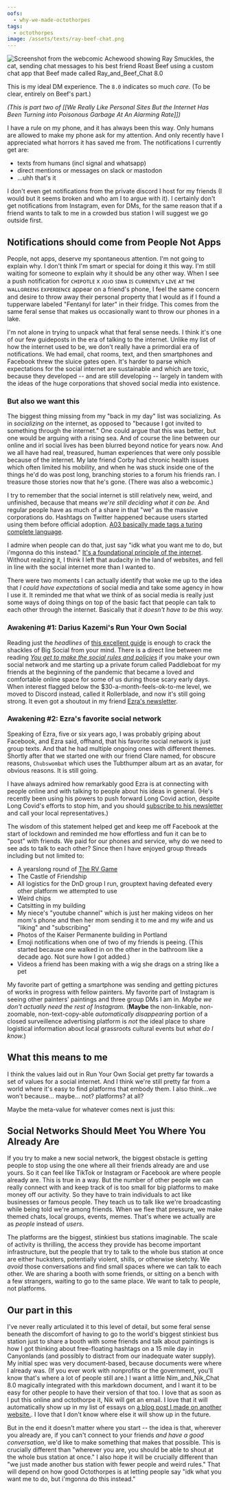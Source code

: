 ```yaml
---
oofs:
  - why-we-made-octothorpes
tags:
  - octothorpes
image: /assets/texts/ray-beef-chat.png
---
```

![Screenshot from the webcomic Achewood showing Ray Smuckles, the cat, sending chat messages to his best friend Roast Beef using a custom chat app that Beef made called Ray_and_Beef_Chat 8.0](/assets/texts/ray-beef-chat.png)

This is my ideal DM experience. The `8.0` indicates so much *care.* (To be clear, entirely on Beef's part.)

_(This is part two of [[We Really Like Personal Sites But the Internet Has Been Turning into Poisonous Garbage At An Alarming Rate]])_

I have a rule on my phone, and it has always been this way. Only humans are allowed to make my phone ask for my attention. And only recently have I appreciated what horrors it has saved me from. The notifications I currently get are:

- texts from humans (incl signal and whatsapp)
- direct mentions or messages on slack or mastodon
- ...uhh that's it

I don't even get notifications from the private discord I host for my friends (I would but it seems broken and who am I to argue with it). I certainly don't get notifications from Instagram, even for DMs, for the same reason that if a friend wants to talk to me in a crowded bus station I will suggest we go outside first.

## Notifications should come from People Not Apps

People, not apps, deserve my spontaneous attention. I'm not going to explain why. I don't think I'm smart or special for doing it this way. I'm still waiting for someone to explain why it should be any other way. When I see a push notification for ᴄʜɪᴘᴏᴛʟᴇ x ᴊᴏᴊᴏ ꜱɪᴡᴀ ɪꜱ ᴄᴜʀʀᴇɴᴛʟʏ ʟɪᴠᴇ ᴀᴛ ᴛʜᴇ ᴡᴀʟʟɢʀᴇᴇɴꜱ ᴇxᴘᴇʀɪᴇɴᴄᴇ appear on a friend's phone, I feel the same concern and desire to throw away their personal property that I would as if I found a tupperware labeled "Fentanyl for later" in their fridge. This comes from the same feral sense that makes us occasionally want to throw our phones in a lake.

I'm not alone in trying to unpack what that feral sense needs. I think it's one of our few guideposts in the era of talking to the internet. Unlike my list of how the internet used to be, we don't really have a primordial era of notifications. We had email, chat rooms, text, and then smartphones and Facebook threw the sluice gates open. It's harder to parse which expectations for the social internet are sustainable and which are toxic, because they developed -- and are still developing -- largely in tandem with the ideas of the huge corporations that shoved social media into existence.


### But also we want this

The biggest thing missing from my "back in my day" list was socializing. As in *socializing on* the internet, as opposed to "because I got invited to something through the internet." One could argue that this was better, but one would be arguing with a rising sea. And of course the line between our online and irl social lives has been blurred beyond notice for years now. And we all have had real, treasured, human experiences that were only possible because of the internet. My late friend Corby had chronic health issues which often limited his mobility, and when he was stuck inside one of the things he'd do was post long, branching stories to a forum his friends ran. I treasure those stories now that he's gone. (There was also a webcomic.)

I try to remember that the social internet is still relatively new, weird, and unfinished, because that means *we're still deciding what it can be.* And regular people have as much of a share in that "we" as the massive corporations do. Hashtags on Twitter happened because users started using them before official adoption. [A03 basically made tags a turing complete language](https://www.mmmx.cloud/fan-is-a-tool-using-animal/).

I admire when people can do that, just say "idk what you want me to do, but i'mgonna do this instead."  [It's a foundational principle of the internet](https://www.mmmx.cloud/a-group-is-its-own-worst-enemy/). Without realizing it, I think I left that audacity in the land of websites, and fell in line with the social internet more than I wanted to.

There were two moments I can actually identify that woke me up to the idea that *I could have expectations* of social media and take some agency in how I use it. It reminded me that what we think of as social media is really just some ways of doing things on top of the basic fact that people can talk to each other through the internet. Basically that *it doesn't have to be this way.*

### Awakening #1: Darius Kazemi's Run Your Own Social

Reading just the *headlines* of [this excellent guide](https://runyourown.social/) is enough to crack the shackles of Big Social from your mind. There is a direct line between me reading  *[You get to make the social rules and policies](https://runyourown.social/#you-get-to-makes-the-social-rules-and-policies)* if you make your own social network and me starting up a private forum called Paddleboat for my friends at the beginning of the pandemic that became a loved and comfortable online space for some of us during those scary early days. When interest flagged below the $30-a-month-feels-ok-to-me level, we moved to Discord instead, called it Rollerblade, and now it's still going strong. It even got a shoutout in my friend [Ezra's newsletter](https://buttondown.email/longcovidstudies/archive/long-covid-studies-the-origin-story/).
### Awakening #2: Ezra's favorite social network

Speaking of Ezra, five or six years ago, I was probably griping about Facebook, and Ezra said, offhand, that his favorite social network is just group texts. And that he had multiple ongoing ones with different themes. Shortly after that we started one with our friend Clare named, for obscure reasons, `Chubswombat` which uses the Tubthumper album art as an avatar, for obvious reasons. It is still going.

I have always admired how remarkably good Ezra is at connecting with people online and with talking to people about his ideas in general. (He's recently been using his powers to push forward Long Covid action, despite Long Covid's efforts to stop him, and you should [subscribe to his newsletter](https://buttondown.email/longcovidstudies#subscribe-form) and call your local representatives.)

The wisdom of this statement helped get and keep me off Facebook at the start of lockdown and reminded me how effortless and fun it can be to "post" with friends. We paid for our phones and service, why do we need to see ads to talk to each other? Since then I have enjoyed group threads including but not limited to:

- A yearslong round of [The RV Game](https://www.martenstuffer.com/anal-rvs)
- The Castle of Friendship
- All logistics for the DnD group I run, grouptext having defeated every other platform we attempted to use
- Weird chips
- Catsitting in my building
- My niece's "youtube channel" which is just her making videos on her mom's phone and then her mom sending it to me and my wife and us "liking" and "subscribing"
- Photos of the Kaiser Permanente building in Portland
- Emoji notifications when one of two of my friends is peeing. (This started because one walked in on the other in the bathroom like a decade ago. Not sure how I got added.)
- Videos a friend has been making with a wig she drags on a string like a pet

My favorite part of getting a smartphone was sending and getting pictures of works in progress with fellow painters. My favorite part of Instagram is seeing other painters' paintings and three group DMs I am in. _Maybe we don't actually need the rest of Instagram._ (**Maybe** the non-linkable, non-zoomable, non-text-copy-able _automatically disappearing_ portion of a closed surveillence advertising platform is *not* the ideal place to share logistical information about local grassroots cultural events but *what do I know.*)


## What this means to me

I think the values laid out in Run Your Own Social get pretty far towards a set of values for a social internet. And I think we're still pretty far from a world where it's easy to find platforms that embody them. I also think...we won't because... maybe... not? platforms? at all?

Maybe the meta-value for whatever comes next is just this:

## Social Networks Should Meet You Where You Already Are

If you try to make a new social network, the biggest obstacle is getting people to stop using the one where all their friends already are and use yours. So it can feel like TikTok or Instagram or Facebook are where people already are. This is true in a way. But the number of other people we can really connect with and keep track of is too small for big platforms to make money off our activity. So they have to train individuals to act like businesses or famous people. They teach us to talk like we're broadcasting while being told we're among friends. When we flee that pressure, we make themed chats, local groups, events, memes. That's where we actually are as *people* instead of *users*. 

The platforms are the biggest, stinkiest bus stations imaginable. The scale of activity is thrilling, the access they provide has become important infrastructure, but the people that try to talk to the whole bus station at once are either hucksters, potentially violent, shills, or otherwise sketchy. We *avoid* those conversations and find small spaces where we can talk to each other. We are sharing a booth with some friends, or sitting on a bench with a few strangers, waiting to go to the same place. We want to talk to people, not platforms.


## Our part in this

I've never really articulated it to this level of detail, but some feral sense beneath the discomfort of having to go to the world's biggest stinkiest bus station just to share a booth with some friends and talk about paintings is how I got thinking about free-floating hashtags on a 15 mile day in Canyonlands (and possibly to distract from our inadequate water supply). My initial spec was very document-based, because documents were where I already was. (If you ever work with nonprofits or the government, you'll know that's where a lot of people still are.) I want a little Nim_and_Nik_Chat 8.0 magically integrated with this markdown document, and I want it to be easy for other people to have their version of that too. I love that as soon as I put this online and octothorpe it, Nik will get an email. I love that it will automatically show up in my list of essays on [a blog post I made on another website.](https://ideastore.dev/blog/why-tho/). I love that I don't know where else it will show up in the future.

But in the end it doesn't matter where you start -- the idea is that, wherever you already are, if you can't connect to your friends *and have a good conversation*, we'd like to make something that makes that possible. This is crucially different than "wherever you are, you should be able to shout at the whole bus station at once." I also hope it will be crucially different than "we just made another bus station with fewer people and weird rules." That will depend on how good Octothorpes is at letting people say "idk what you want me to do, but i'mgonna do this instead."